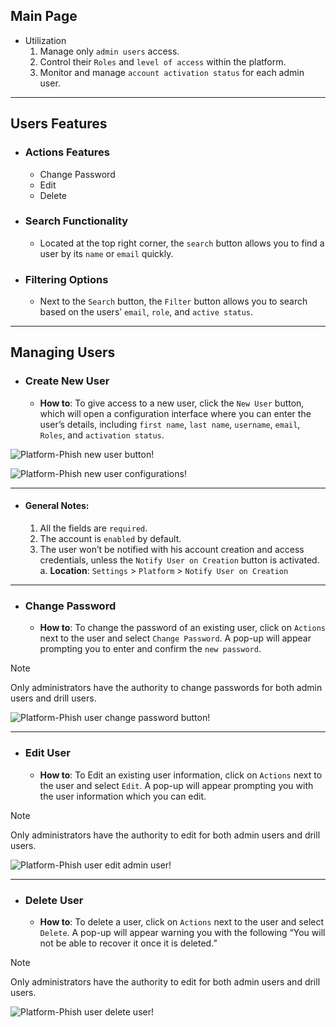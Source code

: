 ## Main Page

- Utilization
    1. Manage only `admin users` access.
    2. Control their `Roles` and `level of access` within the platform.
    3. Monitor and manage `account activation status` for each admin user.
    
---

## Users Features

- ### Actions Features

    - Change Password
    - Edit
    - Delete

- ### Search Functionality

    - Located at the top right corner, the `search` button allows you to find a user by its `name` or `email` quickly.

- ### Filtering Options

    - Next to the `Search` button, the `Filter` button allows you to search based on the users’ `email`, `role`, and `active status`.

---

## Managing Users

- ### Create New User

    - **How to**: To give access to a new user, click the `New User` button, which will open a configuration interface where you can enter the user’s details, including `first name`, `last name`, `username`, `email`, `Roles`, and `activation status`.

![Platform-Phish new user button!](../../assets/platform/users/new_user_button.png "Platform-Phish new user button")

![Platform-Phish new user configurations!](../../assets/platform/users/add_user_configuration.png "Platform-Phish new user configurations")

---

- #### General Notes:

    1. All the fields are `required`.
    2. The account is `enabled` by default.
    3. The user won’t be notified with his account creation and access credentials, unless the `Notify User on Creation` button is activated.
        a. **Location**: `Settings` > `Platform` > `Notify User on Creation`

---

- ### Change Password

    - **How to**: To change the password of an existing user, click on `Actions` next to the user and select `Change Password`. A pop-up will appear prompting you to enter and confirm the `new password`.

> [!NOTE]
> Only administrators have the authority to change passwords for both admin users and drill users.

![Platform-Phish user change password button!](../../assets/platform/users/change_password_button.png "Platform-Phish user change password button")

---

- ### Edit User

    - **How to**: To Edit an existing user information, click on `Actions` next to the user and select `Edit`. A pop-up will appear prompting you with the user information which you can edit.

> [!NOTE]
> Only administrators have the authority to edit for both admin users and drill users.

![Platform-Phish user edit admin user!](../../assets/platform/users/edit_admin_user.png "Platform-Phish user edit admin user")

---

- ### Delete User

    - **How to**: To delete a user, click on `Actions` next to the user and select `Delete`. A pop-up will appear warning you with the following “You will not be able to recover it once it is deleted.”

> [!NOTE]
> Only administrators have the authority to edit for both admin users and drill users.

![Platform-Phish user delete user!](../../assets/platform/users/delete_user.png "Platform-Phish user delete user")
